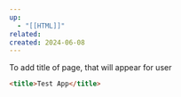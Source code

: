 ```yaml
---
up:
  - "[[HTML]]"
related: 
created: 2024-06-08
---
```

To add title of page, that will appear for user
```html
<title>Test App</title>
```
